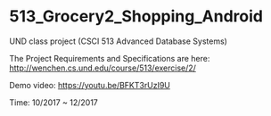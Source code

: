 # 513_Grocery2_Shopping_Android

UND class project (CSCI 513 Advanced Database Systems)

The Project Requirements and Specifications are here:
http://wenchen.cs.und.edu/course/513/exercise/2/


Demo video:
https://youtu.be/BFKT3rUzI9U


Time: 10/2017 ~ 12/2017


